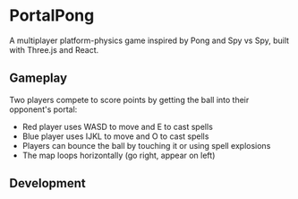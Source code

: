 # PortalPong

A multiplayer platform-physics game inspired by Pong and Spy vs Spy, built with Three.js and React.

## Gameplay

Two players compete to score points by getting the ball into their opponent's portal:
- Red player uses WASD to move and E to cast spells
- Blue player uses IJKL to move and O to cast spells
- Players can bounce the ball by touching it or using spell explosions
- The map loops horizontally (go right, appear on left)

## Development
